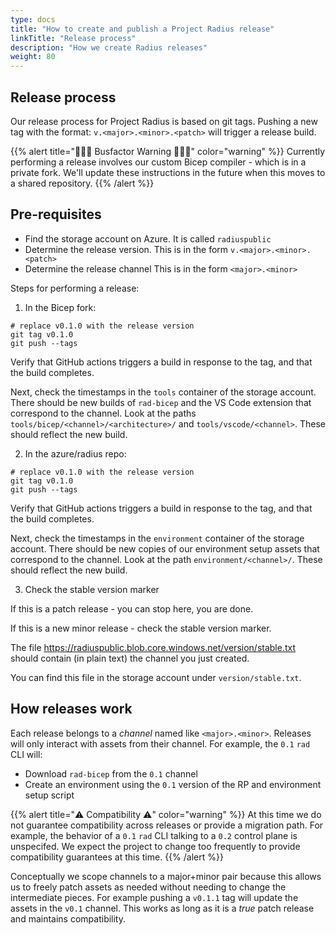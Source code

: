 ```yaml
---
type: docs
title: "How to create and publish a Project Radius release"
linkTitle: "Release process"
description: "How we create Radius releases"
weight: 80
---
```


## Release process

Our release process for Project Radius is based on git tags. Pushing a new tag with the format: `v.<major>.<minor>.<patch>` will trigger a release build.

{{% alert title="🚌🚌🚌 Busfactor Warning 🚌🚌🚌" color="warning" %}}
Currently performing a release involves our custom Bicep compiler - which is in a private fork. We'll update these instructions in the future when this moves to a shared repository.
{{% /alert %}}

## Pre-requisites

- Find the storage account on Azure. It is called `radiuspublic`
- Determine the release version. This is in the form `v.<major>.<minor>.<patch>`
- Determine the release channel This is in the form `<major>.<minor>`

Steps for performing a release:

1. In the Bicep fork:

```
# replace v0.1.0 with the release version
git tag v0.1.0
git push --tags
```

Verify that GitHub actions triggers a build in response to the tag, and that the build completes.

Next, check the timestamps in the `tools` container of the storage account. There should be new builds of `rad-bicep` and the VS Code extension that correspond to the channel. Look at the paths `tools/bicep/<channel>/<architecture>/` and `tools/vscode/<channel>`. These should reflect the new build.

2. In the azure/radius repo:

```
# replace v0.1.0 with the release version
git tag v0.1.0
git push --tags
```

Verify that GitHub actions triggers a build in response to the tag, and that the build completes.

Next, check the timestamps in the `environment` container of the storage account. There should be new copies of our environment setup assets that correspond to the channel.  Look at the path `environment/<channel>/`. These should reflect the new build.

3. Check the stable version marker

If this is a patch release - you can stop here, you are done.

If this is a new minor release - check the stable version marker.

The file https://radiuspublic.blob.core.windows.net/version/stable.txt should contain (in plain text) the channel you just created.

You can find this file in the storage account under `version/stable.txt`.

## How releases work

Each release belongs to a *channel* named like `<major>.<minor>`. Releases will only interact with assets from their channel. For example, the `0.1` `rad` CLI will:

- Download `rad-bicep` from the `0.1` channel
- Create an environment using the `0.1` version of the RP and environment setup script

{{% alert title="⚠️ Compatibility ⚠️" color="warning" %}}
At this time we do not guarantee compatibility across releases or provide a migration path. For example, the behavior of a `0.1` `rad` CLI talking to a `0.2` control plane is unspecifed. We expect the project to change too frequently to provide compatibility guarantees at this time.
{{% /alert %}}

Conceptually we scope channels to a major+minor pair because this allows us to freely patch assets as needed without needing to change the intermediate pieces. For example pushing a `v0.1.1` tag will update the assets in the `v0.1` channel. This works as long as it is a *true* patch release and maintains compatibility.
